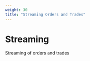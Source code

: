 ```yaml
---
weight: 30 
title: "Streaming Orders and Trades"
---
```


# Streaming 

Streaming of orders and trades